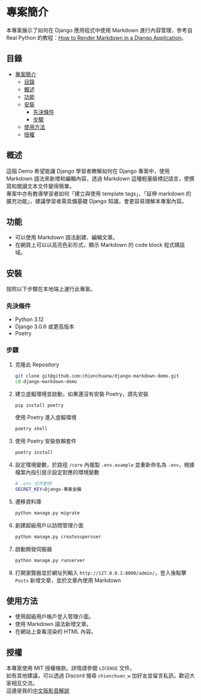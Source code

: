 # 專案簡介

本專案展示了如何在 Django 應用程式中使用 Markdown 進行內容管理，參考自 Real Python 的教程：[How to Render Markdown in a Django Application](https://realpython.com/django-markdown/#how-to-use-markdown-for-content-in-a-django-application)。

## 目錄

- [專案簡介](#專案簡介)
  - [目錄](#目錄)
  - [概述](#概述)
  - [功能](#功能)
  - [安裝](#安裝)
    - [先決條件](#先決條件)
    - [步驟](#步驟)
  - [使用方法](#使用方法)
  - [授權](#授權)

## 概述

這個 Demo 希望能讓 Django 學習者瞭解如何在 Django 專案中，使用 Markdown 語法來新增和編輯內容，透過 Markdown 這種輕量級標記語言，使撰寫和閱讀文本文件變得簡單。  
專案中亦有教導學習者如何「建立與使用 template tags」、「延伸 markdown 的擴充功能」，建議學習者需具備基礎 Django 知識，會更容易理解本專案內容。  

## 功能

- 可以使用 Markdown 語法創建、編輯文章。
- 在網頁上可以以高亮色彩形式，顯示 Markdown 的 code block 程式碼區域。

## 安裝

按照以下步驟在本地端上運行此專案。

### 先決條件

- Python 3.12
- Django 3.0.6 或更高版本
- Poetry

### 步驟

1. 克隆此 Repository  

    ```bash
    git clone git@github.com:chienchuanw/django-markdown-demo.git
    cd django-markdown-demo
    ```

2. 建立虛擬環境並啟動，如果還沒有安裝 Poetry，請先安裝  

    ```bash
    pip install poetry
    ```

    使用 Poetry 進入虛擬環境  

    ```bash
    poetry shell
    ```

3. 使用 Poetry 安裝依賴套件  

    ```bash
    poetry install
    ```

4. 設定環境變數，於路徑 `/core` 內複製 `.env.example` 並重新命名為 `.env`，根據檔案內指引提示設定對應的環境變數  

    ```bash
    # .env 文件範例
    SECRET_KEY=Django-專案金鑰
    ```

5. 遷移資料庫  

    ```bash
    python manage.py migrate
    ```

6. 創建超級用戶以訪問管理介面  

    ```bash
    python manage.py createsuperuser
    ```

7. 啟動開發伺服器

    ```bash
    python manage.py runserver
    ```

8. 打開瀏覽器並於網址列輸入 `http://127.0.0.1:8000/admin/`，登入後點擊 `Posts` 新增文章，並於文章內使用 Markdown

## 使用方法

- 使用超級用戶帳戶登入管理介面。
- 使用 Markdown 語法新增文章。
- 在網站上查看渲染的 HTML 內容。

## 授權

本專案使用 MIT 授權條款。詳情請參閱 `LICENSE` 文件。  
如有其他建議，可以透過 Discord 搜尋 `chienchuan_w` 加好友並留言私訊，歡迎大家相互交流。  
這邊是我的[中文版影音解說](https://youtu.be/wul6BInftl4)  
